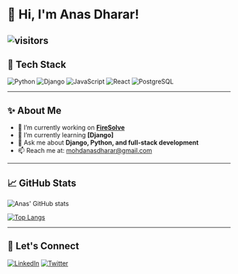 # 👋 Hi, I'm Anas Dharar!

![visitors](https://komarev.com/ghpvc/?username=anasdharar&color=blue&style=flat-square)
---

## 🚀 Tech Stack

![Python](https://img.shields.io/badge/-Python-333333?style=flat&logo=python)
![Django](https://img.shields.io/badge/-Django-092E20?style=flat&logo=django&logoColor=white)
![JavaScript](https://img.shields.io/badge/-JavaScript-F7DF1E?style=flat&logo=javascript&logoColor=black)
![React](https://img.shields.io/badge/-React-61DAFB?style=flat&logo=react&logoColor=black)
![PostgreSQL](https://img.shields.io/badge/-PostgreSQL-336791?style=flat&logo=postgresql&logoColor=white)

---

## ✨ About Me

- 🔭 I’m currently working on **[FireSolve](https://github.com/AnasDharar/FireSolve)**
- 🌱 I’m currently learning **[Django]**
- 💬 Ask me about **Django, Python, and full-stack development**
- 📫 Reach me at: [mohdanasdharar@gmail.com](mailto:mohdanasdharar@gmail.com)
---

## 📈 GitHub Stats

![Anas' GitHub stats](https://github-readme-stats.vercel.app/api?username=anasdharar&show_icons=true&theme=radical)

[![Top Langs](https://github-readme-stats.vercel.app/api/top-langs/?username=anasdharar&layout=compact&theme=radical)](https://github.com/anasdharar)

---

## 🔗 Let's Connect

[![LinkedIn](https://img.shields.io/badge/LinkedIn-Connect-blue?style=flat&logo=linkedin)](https://linkedin.com/in/anasdharar)
[![Twitter](https://img.shields.io/badge/Twitter-Follow-blue?style=flat&logo=twitter)](https://twitter.com/anasdharar)
